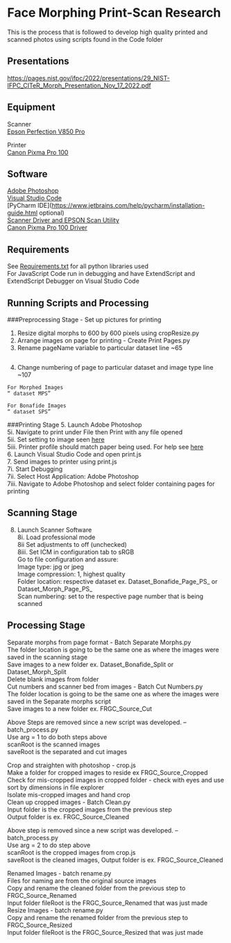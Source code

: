 # Face Morphing Print-Scan Research

This is the process that is followed to develop high quality printed and scanned photos using scripts found in the Code folder  

## Presentations
https://pages.nist.gov/ifpc/2022/presentations/29_NIST-IFPC_CITeR_Morph_Presentation_Nov_17_2022.pdf

## Equipment

Scanner  
[Epson Perfection V850 Pro](https://epson.com/For-Work/Scanners/Photo-and-Graphics/Epson-Perfection-V850-Pro-Photo-Scanner/p/B11B224201)  

Printer  
[Canon Pixma Pro 100](https://www.usa.canon.com/support/p/pixma-pro-100)  

## Software
[Adobe Photoshop](https://helpx.adobe.com/photoshop/get-started.html)  
[Visual Studio Code](https://code.visualstudio.com/download)  
[PyCharm IDE](https://www.jetbrains.com/help/pycharm/installation-guide.html optional)  
[Scanner Driver and EPSON Scan Utility](https://epson.com/Support/Scanners/Perfection-Series/Epson-Perfection-V850-Pro/s/SPT_B11B224201)  
[Canon Pixma Pro 100 Driver](https://www.usa.canon.com/support/p/pixma-pro-100)  


## Requirements
See [Requirements.txt]() for all python libraries used  
For JavaScript Code run in debugging and have ExtendScript and ExtendScript Debugger on Visual Studio Code  

## Running Scripts and Processing

###Preprocessing Stage - Set up pictures for printing

1. Resize digital morphs to 600 by 600 pixels using cropResize.py  
2. Arrange images on page for printing - Create Print Pages.py  
3. Rename pageName variable to particular dataset line ~65  
```

```
4. Change numbering of page to particular dataset and image type line ~107  
```
For Morphed Images
“ dataset MPS”
```

```
For Bonafide Images
“ dataset SPS”
```

###Printing Stage
5. Launch Adobe Photoshop  
5i. Navigate to print under File then Print with any file opened  
5ii. Set setting to image seen [here]()  
5iii. Printer profile should match paper being used. For help see [here]()  
6. Launch Visual Studio Code and open print.js  
7. Send images to printer using print.js  
7i. Start Debugging  
7ii. Select Host Application: Adobe Photoshop  
7iii. Navigate to Adobe Photoshop and select folder containing pages for printing  

## Scanning Stage
8. Launch Scanner Software  
8i. Load professional mode  
8ii Set adjustments to off (unchecked)  
8iii. Set ICM in configuration tab to sRGB  
Go to file configuration and assure:  
Image type: jpg or jpeg  
Image compression: 1, highest quality  
Folder location: respective dataset ex. Dataset_Bonafide_Page_PS_ or Dataset_Morph_Page_PS_  
Scan numbering: set to the respective page number that is being scanned  

## Processing Stage

Separate morphs from page format - Batch Separate Morphs.py  
The folder location is going to be the same one as where the images were saved in the scanning stage  
Save images to a new folder ex. Dataset_Bonafide_Split or Dataset_Morph_Split  
Delete blank images from folder  
Cut numbers and scanner bed from images - Batch Cut Numbers.py  
The folder location is going to be the same one as where the images were saved in the Separate morphs script  
Save images to a new folder ex. FRGC_Source_Cut  

Above Steps are removed since a new script was developed. – batch_process.py  
Use arg = 1 to do both steps above  
scanRoot is the scanned images  
saveRoot is the separated and cut images  

Crop and straighten with photoshop - crop.js  
Make a folder for cropped images to reside ex FRGC_Source_Cropped  
Check for mis-cropped images in cropped folder - check with eyes and use sort by dimensions in file explorer  
Isolate mis-cropped images and hand crop  
Clean up cropped images - Batch Clean.py  
Input folder is the cropped images from the previous step  
Output folder is ex. FRGC_Source_Cleaned  

Above step is removed since a new script was developed. – batch_process.py  
Use arg = 2 to do step above   
scanRoot is the cropped images from crop.js  
saveRoot is the cleaned images, Output folder is ex. FRGC_Source_Cleaned  

Renamed Images - batch rename.py  
Files for naming are from the original source images  
Copy and rename the cleaned folder from the previous step to FRGC_Source_Renamed  
Input folder fileRoot is the FRGC_Source_Renamed that was just made  
Resize Images - batch rename.py  
Copy and rename the renamed folder from the previous step to FRGC_Source_Resized  
Input folder fileRoot is the FRGC_Source_Resized that was just made  
